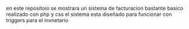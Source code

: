 en este repositoio se mostrara un sistema de facturacion bastante basico realizado con php y css
el sistema esta diseñado para funcionar con triggers para el invnetario
